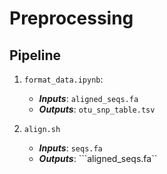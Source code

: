 # Preprocessing


## Pipeline 

1. ```format_data.ipynb```:
    - ***Inputs***: ```aligned_seqs.fa```
    - ***Outputs***: ```otu_snp_table.tsv```
    
2. ```align.sh```
    - ***Inputs***: ```seqs.fa```
    - ***Outputs***: ```aligned_seqs.fa``
    
    
    
    